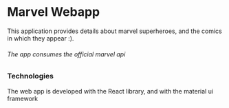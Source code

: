 # Marvel Webapp
This application provides details about marvel superheroes, and the comics in which they appear :).
###### The app consumes the official marvel api


### Technologies
The web app is developed with the React library, and with the material ui framework
